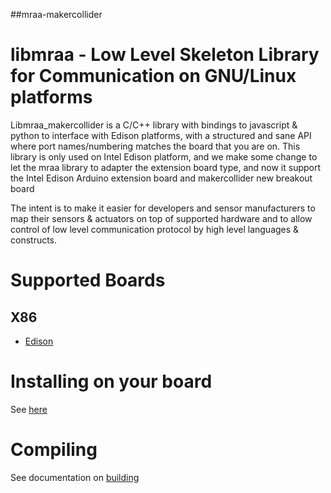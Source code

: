 ##mraa-makercollider

libmraa - Low Level Skeleton Library for Communication on GNU/Linux platforms
==============

Libmraa_makercollider is a C/C++ library with bindings to javascript & python to interface
with Edison platforms, with a structured and sane
API where port names/numbering matches the board that you are on. This library is only used 
on Intel Edison platform, and we make some change to let the mraa library to adapter the 
extension board type, and now it support the Intel Edison Arduino extension board and makercollider
new breakout board

The intent is to make it easier for developers and sensor manufacturers to map
their sensors & actuators on top of supported hardware and to allow control of
low level communication protocol by high level languages & constructs.

Supported Boards
================

X86
---
* [Edison](../master/docs/edison.md)

Installing on your board
========

See [here](github.com/intel-iot-devkit/mraa)

Compiling
=========

See documentation on [building](../master/docs/building.md)

